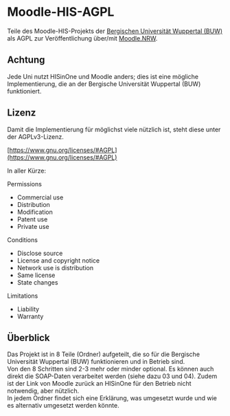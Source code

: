 # Moodle-HIS-AGPL

Teile des Moodle-HIS-Projekts der [Bergischen Universität Wuppertal (BUW)](https://www.uni-wuppertal.de) als AGPL zur Veröffentlichung über/mit [Moodle.NRW](https://moodle.dh.nrw).

## Achtung

Jede Uni nutzt HISinOne und Moodle anders; dies ist eine mögliche Implementierung, die an der Bergische Universität Wuppertal (BUW) funktioniert.

## Lizenz

Damit die Implementierung für möglichst viele nützlich ist, steht diese unter der AGPLv3-Lizenz.

[https://www.gnu.org/licenses/#AGPL](https://www.gnu.org/licenses/#AGPL)

In aller Kürze:

Permissions

- Commercial use
- Distribution
- Modification
- Patent use
- Private use

Conditions

- Disclose source
- License and copyright notice
- Network use is distribution
- Same license
- State changes

Limitations

- Liability
- Warranty

## Überblick

Das Projekt ist in 8 Teile (Ordner) aufgeteilt, die so für die Bergische Universität Wuppertal (BUW) funktionieren und in Betrieb sind.  
Von den 8 Schritten sind 2-3 mehr oder minder optional. Es können auch direkt die SOAP-Daten verarbeitet werden (siehe dazu 03 und 04). Zudem ist der Link von Moodle zurück an HISinOne für den Betrieb nicht notwendig, aber nützlich.  
In jedem Ordner findet sich eine Erklärung, was umgesetzt wurde und wie es alternativ umgesetzt werden könnte.
